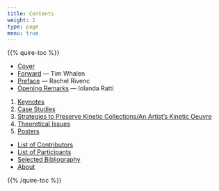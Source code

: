 ```yaml
---
title: Contents
weight: 2
type: page
menu: true
---
```

{{% quire-toc %}}

- [Cover](/)
- [Forward](/forward/) — Tim Whalen
- [Preface](/preface/) — Rachel Rivenc
- [Opening Remarks](/opening-remarks/) — Iolanda Ratti

1. [Keynotes](/keynotes/)
2. [Case Studies](/case-studies/)
3. [Strategies to Preserve Kinetic Collections/An Artist’s Kinetic Oeuvre](/strategies/)
4. [Theoretical Issues](/theoretical-issues/)
5. [Posters](/posters/)

- [List of Contributors](/contributors/)
- [List of Participants](/participants/)
- [Selected Bibliography](/selected-bibliography/)
- [About](/about/)

{{% /quire-toc %}}
